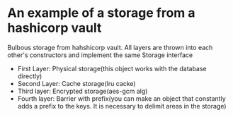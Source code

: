 # An example of a storage from a hashicorp vault
Bulbous storage from hahshicorp vault. All layers are thrown into each other's constructors and implement the same Storage interface

* First Layer: Physical storage(this object works with the database directly)
* Second Layer: Cache storage(lru cacke)
* Third layer: Encrypted storage(aes-gcm alg)
* Fourth layer: Barrier with prefix(you can make an object that constantly adds a prefix to the keys. It is necessary to delimit areas in the storage)
